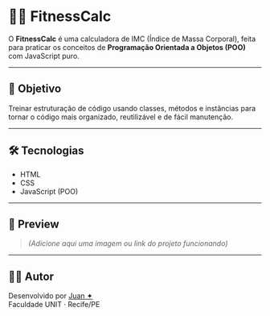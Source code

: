 # 🏋️‍♂️ FitnessCalc

O **FitnessCalc** é uma calculadora de IMC (Índice de Massa Corporal), feita para praticar os conceitos de **Programação Orientada a Objetos (POO)** com JavaScript puro.

---

## 🎯 Objetivo

Treinar estruturação de código usando classes, métodos e instâncias para tornar o código mais organizado, reutilizável e de fácil manutenção.

---

## 🛠️ Tecnologias

- HTML
- CSS
- JavaScript (POO)

---

## 📸 Preview

> *(Adicione aqui uma imagem ou link do projeto funcionando)*

---

## 👨‍💻 Autor

Desenvolvido por [Juan ✦](https://github.com/juansillva)  
Faculdade UNIT · Recife/PE
